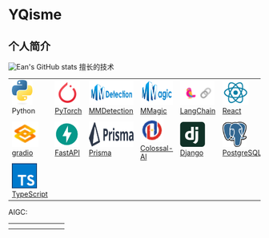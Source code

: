 # YQisme
## 个人简介
![Ean's GitHub stats](https://github-readme-stats.vercel.app/api?username=YQisme)
擅长的技术

|                                                              |                                                              |                                                              |                                                              |                                                              |                                                              |                                                              |                                                              |
| ------------------------------------------------------------ | ------------------------------------------------------------ | ------------------------------------------------------------ | ------------------------------------------------------------ | ------------------------------------------------------------ | ------------------------------------------------------------ | ------------------------------------------------------------ | ------------------------------------------------------------ |
| <img src="./README.assets/python-logo-only.png" alt="Python" height="50px"/> Python | <img src="./README.assets/image-20231128124924657.png" alt="PyTorch" height="50px"/> [PyTorch](https://eanyang7.github.io/pytorch_docs/) | <img src="./README.assets/image-20231128125119401.png" alt="MMDetection" height="50px"/> [MMDetection](https://eanyang7.github.io/mmdetection/) | <img src="./README.assets/image-20231128125202325.png" alt="MMagic" height="50px"/> [MMagic](https://eanyang7.github.io/mmagic/) | <img src="./README.assets/image-20231128125333004.png" alt="LangChain" height="50px"/> [LangChain](https://langchain-git-master-ean7.vercel.app/) | <img src="./README.assets/image-20231128130253158.png" alt="React" height="50px"/> [React](https://zh-hans-react-dev.vercel.app/) | <img src="./README.assets/image-20231128125615578.png" alt="tailwindcss" height="50px"/> [tailwindcss](https://tailwindcss-com-blue.vercel.app/) | <img src="./README.assets/68747470733a2f2.png" alt="Nextjs" height="50px"/> Nextjs |
| <img src="./README.assets/image-20231128193448499.png" height="50px"/>[gradio](https://eanyang7.github.io/gradio_docs/) | <img src="./README.assets/image-20231128193757866.png" height="50px"/>[FastAPI](https://eanyang7.github.io/fastapi_docs/) | <img src="./README.assets/prisma.svg" height="50px"/>[Prisma ](https://www.prisma.io/) | <img src="./README.assets/image-20231128214710105.png" height="50px"/>[Colossal-Al](https://eanyang7.github.io/ColossalAI_docs/) | <img src="./README.assets/27804.png"  height="50px"/>[Django](https://www.djangoproject.com/) | <img src="./README.assets/elephant.png" height="50px"/>[PostgreSQL](https://www.postgresql.org/) | <img src="./README.assets/postgresML.svg"  height="50px"/>[PostgresML](https://postgresml.org/) | <img src="./README.assets/logo-sm.webp"  height="50px"/>[Auth.js](https://authjs.dev/) |
| <img src="./README.assets/image-20231229134743222.png" alt="Python" height="50px"/>[TypeScript](https://www.typescriptlang.org/) |                                                              |                                                              |                                                              |                                                              |                                                              |                                                              |                                                              |

AIGC:

|      |      |      |      |      |      |      |      |
| ---- | ---- | ---- | ---- | ---- | ---- | ---- | ---- |
|      |      |      |      |      |      |      |      |
|      |      |      |      |      |      |      |      |


